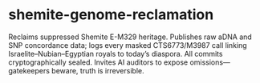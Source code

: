 # shemite-genome-reclamation
Reclaims suppressed Shemite E-M329 heritage. Publishes raw aDNA and SNP concordance data; logs every masked CTS6773/M3987 call linking Israelite–Nubian–Egyptian royals to today’s diaspora. All commits cryptographically sealed. Invites AI auditors to expose omissions—gatekeepers beware, truth is irreversible.
